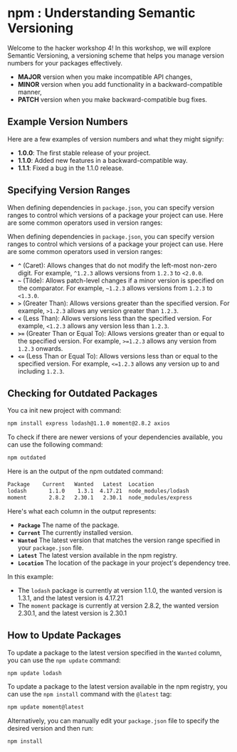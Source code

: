# npm : Understanding Semantic Versioning

Welcome to the hacker workshop 4! In this workshop, we will explore Semantic Versioning, a versioning scheme that helps you manage version numbers for your packages effectively.

- **MAJOR** version when you make incompatible API changes,
- **MINOR** version when you add functionality in a backward-compatible manner,
- **PATCH** version when you make backward-compatible bug fixes.

## Example Version Numbers

Here are a few examples of version numbers and what they might signify:

- **1.0.0**: The first stable release of your project.
- **1.1.0**: Added new features in a backward-compatible way.
- **1.1.1**: Fixed a bug in the 1.1.0 release.

## Specifying Version Ranges

When defining dependencies in `package.json`, you can specify version ranges to control which versions of a package your project can use. Here are some common operators used in version ranges:

When defining dependencies in `package.json`, you can specify version ranges to control which versions of a package your project can use. Here are some common operators used in version ranges:

- **`^`** (Caret): Allows changes that do not modify the left-most non-zero digit. For example, `^1.2.3` allows versions from `1.2.3` to `<2.0.0`.
- **`~`** (Tilde): Allows patch-level changes if a minor version is specified on the comparator. For example, `~1.2.3` allows versions from `1.2.3` to `<1.3.0`.
- **`>`** (Greater Than): Allows versions greater than the specified version. For example, `>1.2.3` allows any version greater than `1.2.3`.
- **`<`** (Less Than): Allows versions less than the specified version. For example, `<1.2.3` allows any version less than `1.2.3`.
- **`>=`** (Greater Than or Equal To): Allows versions greater than or equal to the specified version. For example, `>=1.2.3` allows any version from `1.2.3` onwards.
- **`<=`** (Less Than or Equal To): Allows versions less than or equal to the specified version. For example, `<=1.2.3` allows any version up to and including `1.2.3`.

## Checking for Outdated Packages

You ca init new project with command:

```sh
npm install express lodash@1.1.0 moment@2.8.2 axios
```

To check if there are newer versions of your dependencies available, you can use the following command:

```sh
npm outdated
```

Here is an the output of the npm outdated command:

```sh
Package    Current   Wanted   Latest  Location
lodash       1.1.0    1.3.1  4.17.21  node_modules/lodash
moment       2.8.2   2.30.1   2.30.1  node_modules/express
```

Here's what each column in the output represents:

- **`Package`** The name of the package.
- **`Current`** The currently installed version.
- **`Wanted`** The latest version that matches the version range specified in your `package.json` file.
- **`Latest`** The latest version available in the npm registry.
- **`Location`** The location of the package in your project's dependency tree.

In this example:

- The `lodash` package is currently at version 1.1.0, the wanted version is 1.3.1, and the latest version is 4.17.21
- The `moment` package is currently at version 2.8.2, the wanted version 2.30.1, and the latest version is 2.30.1

## How to Update Packages

To update a package to the latest version specified in the `Wanted` column, you can use the `npm update` command:

```sh
npm update lodash
```

To update a package to the latest version available in the npm registry, you can use the `npm install` command with the `@latest` tag:

```sh
npm update moment@latest
```

Alternatively, you can manually edit your `package.json` file to specify the desired version and then run:

```sh
npm install
```